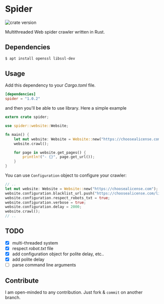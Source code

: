 # Spider

![crate version](https://img.shields.io/crates/v/spider.svg)

Multithreaded Web spider crawler written in Rust.

## Dependencies

~~~bash
$ apt install openssl libssl-dev
~~~

## Usage

Add this dependency to your _Cargo.toml_ file.

~~~toml
[dependencies]
spider = "1.0.2"
~~~

and then you'll be able to use library. Here a simple example

~~~rust
extern crate spider;

use spider::website::Website;

fn main() {
    let mut website: Website = Website::new("https://choosealicense.com");
    website.crawl();

    for page in website.get_pages() {
        println!("- {}", page.get_url());
    }
}
~~~

You can use `Configuration` object to configure your crawler:

~~~rust
// ..
let mut website: Website = Website::new("https://choosealicense.com");
website.configuration.blacklist_url.push("https://choosealicense.com/licenses/".to_string());
website.configuration.respect_robots_txt = true;
website.configuration.verbose = true;
website.configuration.delay = 2000;
website.crawl();
// ..
~~~

## TODO

- [x] multi-threaded system
- [x] respect _robot.txt_ file
- [x] add configuration object for polite delay, etc..
- [x] add polite delay
- [ ] parse command line arguments

## Contribute

I am open-minded to any contribution. Just fork & `commit` on another branch.


